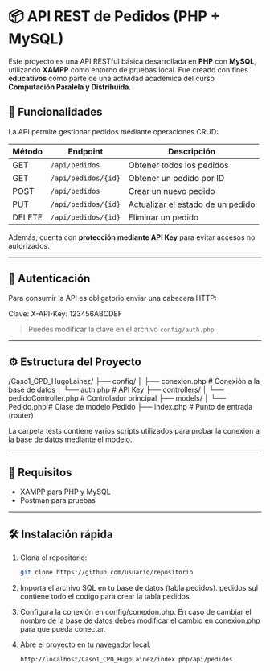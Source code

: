 # 📦 API REST de Pedidos (PHP + MySQL)

Este proyecto es una API RESTful básica desarrollada en **PHP** con **MySQL**, utilizando **XAMPP** como entorno de pruebas local. Fue creado con fines **educativos** como parte de una actividad académica del curso **Computación Paralela y Distribuida**.

## 🚀 Funcionalidades

La API permite gestionar pedidos mediante operaciones CRUD:

| Método | Endpoint                    | Descripción                         |
|--------|-----------------------------|-------------------------------------|
| GET    | `/api/pedidos`              | Obtener todos los pedidos           |
| GET    | `/api/pedidos/{id}`         | Obtener un pedido por ID            |
| POST   | `/api/pedidos`              | Crear un nuevo pedido               |
| PUT    | `/api/pedidos/{id}`         | Actualizar el estado de un pedido   |
| DELETE | `/api/pedidos/{id}`         | Eliminar un pedido                  |

Además, cuenta con **protección mediante API Key** para evitar accesos no autorizados.

---

## 🔐 Autenticación

Para consumir la API es obligatorio enviar una cabecera HTTP:

Clave: X-API-Key: 123456ABCDEF

> Puedes modificar la clave en el archivo `config/auth.php`.

---

## ⚙️ Estructura del Proyecto

   >
   /Caso1_CPD_HugoLainez/
   ├── config/
   │ ├── conexion.php # Conexión a la base de datos
   │ └── auth.php # API Key
   ├── controllers/
   │ └── pedidoController.php # Controlador principal
   ├── models/
   │ └── Pedido.php # Clase de modelo Pedido
   ├── index.php # Punto de entrada (router)

La carpeta tests contiene varios scripts utilizados para probar la conexion a la base de datos mediante el modelo.

---

## 🧠 Requisitos

- XAMPP para PHP y MySQL
- Postman para pruebas

---

## 🛠 Instalación rápida

1. Clona el repositorio:
   ```bash
   git clone https://github.com/usuario/repositorio

2. Importa el archivo SQL en tu base de datos (tabla pedidos).
   pedidos.sql contiene todo el codigo para crear la tabla pedidos.
   
3. Configura la conexión en config/conexion.php.
   En caso de cambiar el nombre de la base de datos debes modificar el cambio en conexion.php para que pueda conectar.

4. Abre el proyecto en tu navegador local:
   ```bash
   http://localhost/Caso1_CPD_HugoLainez/index.php/api/pedidos